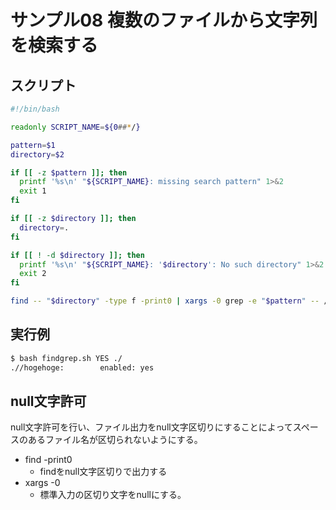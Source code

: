 # サンプル08 複数のファイルから文字列を検索する

## スクリプト

```bash
#!/bin/bash

readonly SCRIPT_NAME=${0##*/}

pattern=$1
directory=$2

if [[ -z $pattern ]]; then
  printf '%s\n' "${SCRIPT_NAME}: missing search pattern" 1>&2
  exit 1
fi

if [[ -z $directory ]]; then
  directory=.
fi

if [[ ! -d $directory ]]; then
  printf '%s\n' "${SCRIPT_NAME}: '$directory': No such directory" 1>&2
  exit 2
fi

find -- "$directory" -type f -print0 | xargs -0 grep -e "$pattern" -- /dev/null
```

## 実行例

```bash
$ bash findgrep.sh YES ./
.//hogehoge:        enabled: yes
```

## null文字許可
null文字許可を行い、ファイル出力をnull文字区切りにすることによってスペースのあるファイル名が区切られないようにする。

- find -print0
  - findをnull文字区切りで出力する
- xargs -0
  - 標準入力の区切り文字をnullにする。
